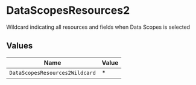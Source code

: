 # DataScopesResources2

Wildcard indicating all resources and fields when Data Scopes is selected


## Values

| Name                           | Value                          |
| ------------------------------ | ------------------------------ |
| `DataScopesResources2Wildcard` | *                              |